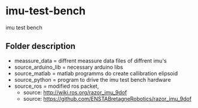 # imu-test-bench
imu test bench


## Folder description

- meassure_data = diffrent meassure data files of diffrent imu's
- source_arduino_lib = necessary arduino libs
- source_matlab = matlab programms do create callibration elipsoid
- source_python = program to drive the imu test bench hardware
- source_ros = modified ros packet, 
  - source: http://wiki.ros.org/razor_imu_9dof
  - source: https://github.com/ENSTABretagneRobotics/razor_imu_9dof

